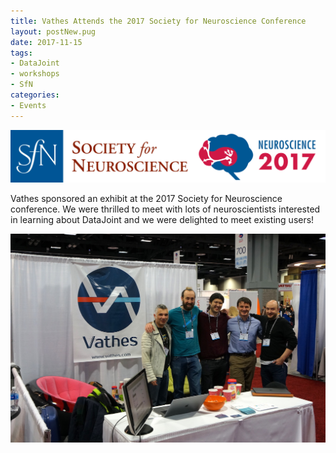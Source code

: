 ```yaml
---
title: Vathes Attends the 2017 Society for Neuroscience Conference
layout: postNew.pug
date: 2017-11-15
tags:
- DataJoint
- workshops
- SfN
categories: 
- Events
---
```

![](../static/posts/Vathes-Attends-the-2017-Society-for-Neuroscience-Conference/SFN%202017%20Logo.png "SfN Logo")

Vathes sponsored an exhibit at the 2017 Society for Neuroscience conference. We were thrilled to meet with lots of neuroscientists interested in learning about DataJoint and we were delighted to meet existing users!

![](../static/posts/Vathes-Attends-the-2017-Society-for-Neuroscience-Conference/SfN1.jpg "from left to right, Andreas Tolias, Jake Reimer, Edgar Y. Walker, Dimitri Yatsenko, and Chris Turner")

